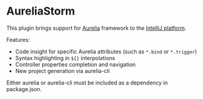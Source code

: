 # AureliaStorm
This plugin brings support for [Aurelia](http://aurelia.io) framework to the [IntelliJ platform](https://www.jetbrains.com/products.html?fromMenu#lang=js&type=ide).

Features:

* Code insight for specific Aurelia attributes (such as `*.bind` or `*.trigger`)
* Syntax highlighting in `${}` interpolations
* Controller properties completion and navigation
* New project generation via aurelia-cli

Either aurelia or aurelia-cli must be included as a dependency in package.json.
